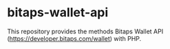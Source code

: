 # bitaps-wallet-api
This repository provides the methods Bitaps Wallet API (https://developer.bitaps.com/wallet) with PHP.

